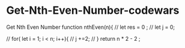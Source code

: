 # Get-Nth-Even-Number-codewars
Get Nth Even Number
function nthEven(n){
  // let res = 0 ;
  // let j = 0;
  
  //  for( let i = 1; i < n; i++){
  //  j +=2;
  //  }
  return n * 2 - 2 ;

